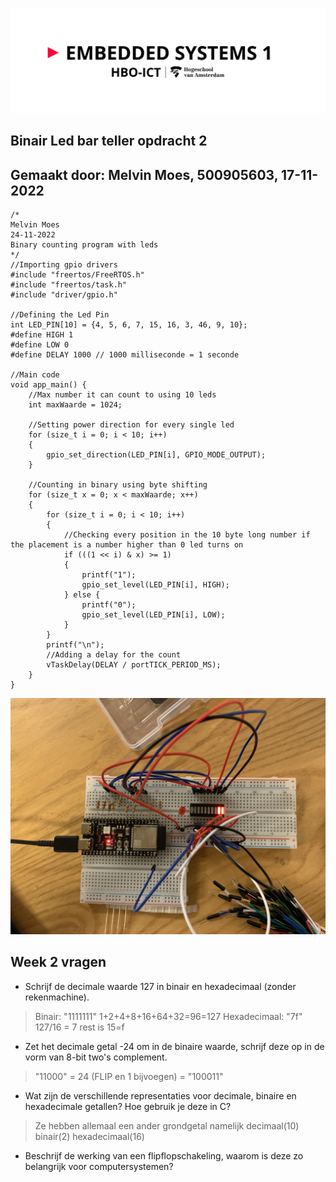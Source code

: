 ![alt text](assets/pictures/em1_markdown_header.png)
## Binair Led bar teller opdracht 2
## Gemaakt door: Melvin Moes, 500905603, 17-11-2022


    /*
    Melvin Moes
    24-11-2022
    Binary counting program with leds
    */
    //Importing gpio drivers
    #include "freertos/FreeRTOS.h"
    #include "freertos/task.h"
    #include "driver/gpio.h"

    //Defining the Led Pin 
    int LED_PIN[10] = {4, 5, 6, 7, 15, 16, 3, 46, 9, 10};
    #define HIGH 1
    #define LOW 0
    #define DELAY 1000 // 1000 milliseconde = 1 seconde

    //Main code
    void app_main() {
        //Max number it can count to using 10 leds
        int maxWaarde = 1024;

        //Setting power direction for every single led
        for (size_t i = 0; i < 10; i++)
        {
            gpio_set_direction(LED_PIN[i], GPIO_MODE_OUTPUT);
        }

        //Counting in binary using byte shifting
        for (size_t x = 0; x < maxWaarde; x++)
        {
            for (size_t i = 0; i < 10; i++)
            {
                //Checking every position in the 10 byte long number if the placement is a number higher than 0 led turns on
                if (((1 << i) & x) >= 1)
                {
                    printf("1");
                    gpio_set_level(LED_PIN[i], HIGH);
                } else {
                    printf("0");
                    gpio_set_level(LED_PIN[i], LOW);
                }
            }
            printf("\n");
            //Adding a delay for the count
            vTaskDelay(DELAY / portTICK_PERIOD_MS);
        }
    }  

![alt text](assets/pictures/binairteller.png)
## Week 2 vragen
- Schrijf de decimale waarde 127 in binair en hexadecimaal (zonder rekenmachine).
> Binair: "1111111" 1+2+4+8+16+64+32=96=127 Hexadecimaal: "7f" 127/16 = 7 rest is 15=f
- Zet het decimale getal -24 om in de binaire waarde, schrijf deze op in de vorm van 8-bit two's complement.
> "11000" = 24 (FLIP en 1 bijvoegen) = "100011"
- Wat zijn de verschillende representaties voor decimale, binaire en hexadecimale getallen? Hoe gebruik je deze in C?
> Ze hebben allemaal een ander grondgetal namelijk decimaal(10) binair(2) hexadecimaal(16)
- Beschrijf de werking van een flipflopschakeling, waarom is deze zo belangrijk voor computersystemen?
> 


